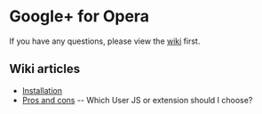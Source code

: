 ﻿Google+ for Opera
=================

If you have any questions, please view the [wiki](https://github.com/XP1/Google--for-Opera/wiki/) first.

Wiki articles
-------------

* [Installation](https://github.com/XP1/Google--for-Opera/wiki/Installation)
* [Pros and cons](https://github.com/XP1/Google--for-Opera/wiki/Pros-and-cons) -- Which User JS or extension should I choose?
